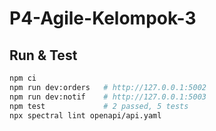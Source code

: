 # P4-Agile-Kelompok-3

## Run & Test

```bash
npm ci
npm run dev:orders   # http://127.0.0.1:5002
npm run dev:notif    # http://127.0.0.1:5003
npm test             # 2 passed, 5 tests
npx spectral lint openapi/api.yaml
